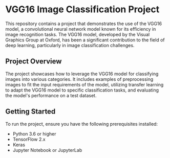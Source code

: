# VGG16 Image Classification Project

This repository contains a project that demonstrates the use of the VGG16 model, a convolutional neural network model known for its efficiency in image recognition tasks. The VGG16 model, developed by the Visual Graphics Group at Oxford, has been a significant contribution to the field of deep learning, particularly in image classification challenges.

## Project Overview

The project showcases how to leverage the VGG16 model for classifying images into various categories. It includes examples of preprocessing images to fit the input requirements of the model, utilizing transfer learning to adapt the VGG16 model to specific classification tasks, and evaluating the model's performance on a test dataset.

## Getting Started

To run the project, ensure you have the following prerequisites installed:
- Python 3.6 or higher
- TensorFlow 2.x
- Keras
- Jupyter Notebook or JupyterLab


